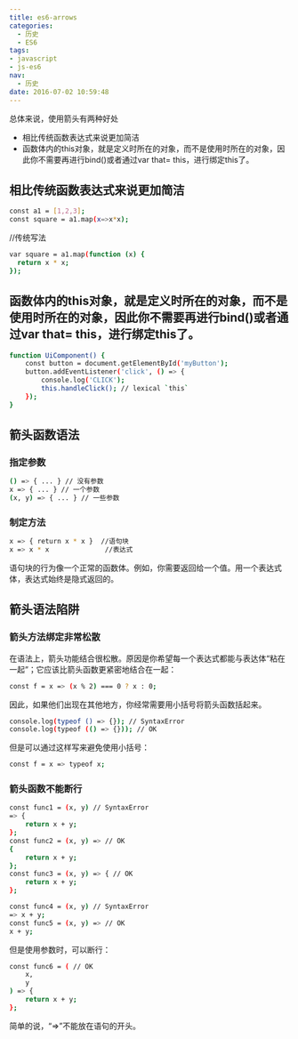 ```yaml
---
title: es6-arrows
categories:
  - 历史
  - ES6
tags: 
- javascript
- js-es6
nav:
  - 历史	
date: 2016-07-02 10:59:48
---
```

总体来说，使用箭头有两种好处
- 相比传统函数表达式来说更加简洁
- 函数体内的this对象，就是定义时所在的对象，而不是使用时所在的对象，因此你不需要再进行bind()或者通过var that= this，进行绑定this了。
<!--more-->
 
## 相比传统函数表达式来说更加简洁

```bash
const a1 = [1,2,3];
const square = a1.map(x=>x*x);
```
//传统写法
```bash
var square = a1.map(function (x) {
  return x * x;
});
```
## 函数体内的this对象，就是定义时所在的对象，而不是使用时所在的对象，因此你不需要再进行bind()或者通过var that= this，进行绑定this了。
```bash
function UiComponent() {
    const button = document.getElementById('myButton');
    button.addEventListener('click', () => {
        console.log('CLICK');
        this.handleClick(); // lexical `this`
    });
}

```
## 箭头函数语法
### 指定参数
```bash
() => { ... } // 没有参数
x => { ... } // 一个参数
(x, y) => { ... } // 一些参数
```
### 制定方法
```bash
x => { return x * x }  //语句块
x => x * x  			//表达式
```
语句块的行为像一个正常的函数体。例如，你需要返回给一个值。用一个表达式体，表达式始终是隐式返回的。

## 箭头语法陷阱
### 箭头方法绑定非常松散
在语法上，箭头功能结合很松散。原因是你希望每一个表达式都能与表达体“粘在一起”；它应该比箭头函数更紧密地结合在一起：
```bash
const f = x => (x % 2) === 0 ? x : 0;
```
因此，如果他们出现在其他地方，你经常需要用小括号将箭头函数括起来。
```bash
console.log(typeof () => {}); // SyntaxError
console.log(typeof (() => {})); // OK
```
但是可以通过这样写来避免使用小括号：
```bash
const f = x => typeof x;
```
### 箭头函数不能断行
```bash
const func1 = (x, y) // SyntaxError
=> {
    return x + y;
};
const func2 = (x, y) => // OK
{
    return x + y;
};
const func3 = (x, y) => { // OK
    return x + y;
};

const func4 = (x, y) // SyntaxError
=> x + y;
const func5 = (x, y) => // OK
x + y;
```
但是使用参数时，可以断行：
```bash
const func6 = ( // OK
    x,
    y
) => {
    return x + y;
};
```
简单的说，“=>”不能放在语句的开头。
























